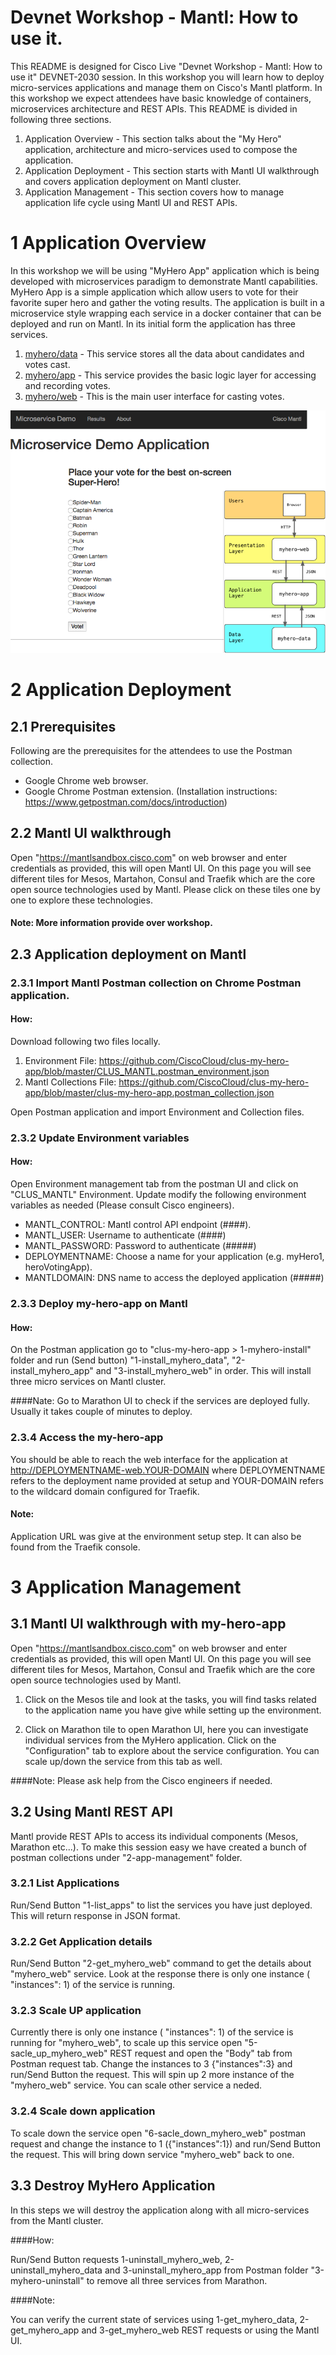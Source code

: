 # Devnet Workshop - Mantl: How to use it.

This README is designed for Cisco Live "Devnet Workshop - Mantl: How to use it" DEVNET-2030 session. In this workshop you will learn how to deploy  micro-services applications and manage them on Cisco's Mantl platform. In this workshop we expect attendees have basic knowledge of containers, microservices architecture and REST APIs. This README is divided in following three sections.

1. Application Overview - This section talks about the "My Hero" application, architecture and micro-services used to compose the application.
2. Application Deployment - This section starts with Mantl UI walkthrough and covers application deployment on Mantl cluster.
3. Application Management - This section covers how to manage application life cycle using Mantl UI and REST APIs.


# 1 Application Overview

In this workshop we will be using "MyHero App" application which is being developed with microservices paradigm to demonstrate Mantl capabilities. MyHero App is a simple application which allow users to vote for their favorite super hero and gather the voting results. The application is built in a microservice style wrapping each service in a docker container that can be deployed and run on Mantl.  In its initial form the application has three services.

1. [myhero/data](https://github.com/hpreston/myhero_data) - This service stores all the data about candidates and votes cast.
2. [myhero/app](https://github.com/hpreston/myhero_app) - This service provides the basic logic layer for accessing and recording votes.
3. [myhero/web](https://github.com/hpreston/myhero_web) - This is the main user interface for casting votes.

![MyHero Demo Application](diagrams/myhero-demo-i1.png)


# 2 Application Deployment

## 2.1 Prerequisites

Following are the prerequisites for the attendees to use the Postman collection.

- Google Chrome web browser.
- Google Chrome Postman extension. (Installation instructions: https://www.getpostman.com/docs/introduction)

## 2.2 Mantl UI walkthrough

Open "https://mantlsandbox.cisco.com" on web browser and enter credentials as provided, this will open Mantl UI. On this page you will see different tiles for Mesos, Martahon, Consul and Traefik which are the core open source technologies used by Mantl. Please click on these  tiles one by one to explore these technologies.

#### Note: More information provide over workshop.   

## 2.3 Application deployment on Mantl

### 2.3.1 Import Mantl Postman collection on Chrome Postman application.

#### How:

Download following two files locally.

1. Environment File: https://github.com/CiscoCloud/clus-my-hero-app/blob/master/CLUS_MANTL.postman_environment.json
2. Mantl Collections File: https://github.com/CiscoCloud/clus-my-hero-app/blob/master/clus-my-hero-app.postman_collection.json

Open Postman application and import Environment and Collection files.

### 2.3.2 Update Environment variables

#### How:

Open Environment management tab from the postman UI and click on "CLUS_MANTL" Environment. Update modify the following environment variables as needed (Please consult Cisco engineers).

- MANTL_CONTROL: Mantl control API endpoint (####).
- MANTL_USER: Username to authenticate (####)
- MANTL_PASSWORD: Password to authenticate (#####)
- DEPLOYMENTNAME: Choose a name for your application (e.g. myHero1, heroVotingApp).
- MANTLDOMAIN: DNS name to access the deployed application (#####)


### 2.3.3 Deploy my-hero-app on Mantl

#### How:

On the Postman application go to "clus-my-hero-app > 1-myhero-install" folder and run (Send button) "1-install_myhero_data", "2-install_myhero_app" and "3-install_myhero_web" in order. This will install three micro services on Mantl cluster.

####Nate:
Go to Marathon UI to check if the services are deployed fully. Usually it takes couple of minutes to deploy.

### 2.3.4 Access the my-hero-app

You should be able to reach the web interface for the application at http://DEPLOYMENTNAME-web.YOUR-DOMAIN where DEPLOYMENTNAME refers to the deployment name provided at setup and YOUR-DOMAIN refers to the wildcard domain configured for Traefik.

#### Note:

Application URL was give at the environment setup step. It can also be found from the Traefik console.

# 3 Application Management

## 3.1 Mantl UI walkthrough with my-hero-app

Open "https://mantlsandbox.cisco.com" on web browser and enter credentials as provided, this will open Mantl UI. On this page you will see different tiles for Mesos, Martahon, Consul and Traefik which are the core open source technologies used by Mantl.

1. Click on the Mesos tile and look at the tasks, you will find tasks related to the application name you have give while setting up the environment.

2. Click on Marathon tile to open Marathon UI, here you can investigate individual services from the MyHero application. Click on the "Configuration" tab to explore about the service configuration. You can scale up/down the service from this tab as well.

####Note:
Please ask help from the Cisco engineers if needed.    


## 3.2 Using Mantl REST API

Mantl provide REST APIs to access its individual components (Mesos, Marathon etc...). To make this session easy we have created a bunch of postman collections under "2-app-management" folder.

### 3.2.1 List Applications

Run/Send Button "1-list_apps" to list the services you have just deployed. This will return response in JSON format.

### 3.2.2 Get Application details

Run/Send Button "2-get_myhero_web" command to get the details about "myhero_web" service. Look at the response there is only one instance ( "instances": 1) of the service is running.

### 3.2.3 Scale UP application

Currently there is only one instance ( "instances": 1) of the service is running for "myhero_web", to scale up this service open "5-sacle_up_myhero_web" REST request and open the "Body" tab from Postman request tab. Change the instances to 3 {"instances":3} and run/Send Button the request. This will spin up 2 more instance of the "myhero_web" service. You can scale other service a neded.

### 3.2.4 Scale down application

To scale down the service open "6-sacle_down_myhero_web" postman request and change the instance to 1 ({"instances":1}) and run/Send Button the request. This will bring down service "myhero_web" back to one.

## 3.3 Destroy MyHero Application

In this steps we will destroy the application along with all micro-services from the Mantl cluster.

####How:

Run/Send Button requests 1-uninstall_myhero_web, 2-uninstall_myhero_data and  3-uninstall_myhero_app from Postman folder "3-myhero-uninstall" to remove all three services from Marathon.

####Note:

You can verify the current state of services using 1-get_myhero_data, 2-get_myhero_app and 3-get_myhero_web REST requests or using the Mantl UI.
